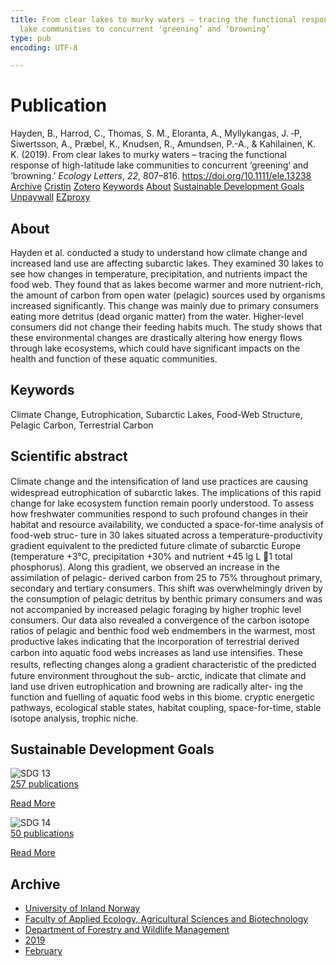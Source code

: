 ```yaml
---
title: From clear lakes to murky waters – tracing the functional response of high-latitude
  lake communities to concurrent ‘greening’ and ‘browning’
type: pub
encoding: UTF-8

---
```

<h1>Publication</h1>
<article id="csl-bib-container-LJBTPFIA" class="csl-bib-container">
  <div class="csl-bib-body"> <div class="csl-entry">Hayden, B., Harrod, C., Thomas, S. M., Eloranta, A., Myllykangas, J. ‐P, Siwertsson, A., Præbel, K., Knudsen, R., Amundsen, P.-A., &#38; Kahilainen, K. K. (2019). From clear lakes to murky waters – tracing the functional response of high-latitude lake communities to concurrent ‘greening’ and ‘browning.’ <i>Ecology Letters</i>, <i>22</i>, 807–816. <a href="https://doi.org/10.1111/ele.13238">https://doi.org/10.1111/ele.13238</a></div> </div>
  <div class="csl-bib-buttons">
    <a href="#taxonomy-article-LJBTPFIA" alt="archive" class="csl-bib-button">Archive</a>
    <a href="https://app.cristin.no/results/show.jsf?id=1680302" alt="Cristin" class="csl-bib-button">Cristin</a>
    <a href="http://zotero.org/groups/5881554/items/LJBTPFIA" alt="Zotero" class="csl-bib-button">Zotero</a>
    <a href="#keywords-article-LJBTPFIA" alt="keywords" class="csl-bib-button">Keywords</a>
    <a href="#about-article-LJBTPFIA" alt="about_pub" class="csl-bib-button">About</a>
    <a href="#sdg-article-LJBTPFIA" alt="sdg" class="csl-bib-button">Sustainable Development Goals</a>
    <a href="https://jyx.jyu.fi/bitstream/123456789/66477/1/hayden%20et%20al%20%20ecol%20lettaccepted.pdf" alt="Unpaywall" class="csl-bib-button">Unpaywall</a>
    <a href="https://jyx.jyu.fi/bitstream/123456789/66477/1/hayden%20et%20al%20%20ecol%20lettaccepted.pdf" alt="EZproxy" class="csl-bib-button">EZproxy</a>
  </div>
  <div id="csl-bib-meta-container-LJBTPFIA"></div>
</article>
<div id="csl-bib-meta-LJBTPFIA" class="csl-bib-meta">
  <article id="about-article-LJBTPFIA" class="about_pub-article">
    <h1>About</h1>
    Hayden et al. conducted a study to understand how climate change and increased land use are affecting subarctic lakes. They examined 30 lakes to see how changes in temperature, precipitation, and nutrients impact the food web. They found that as lakes become warmer and more nutrient-rich, the amount of carbon from open water (pelagic) sources used by organisms increased significantly. This change was mainly due to primary consumers eating more detritus (dead organic matter) from the water. Higher-level consumers did not change their feeding habits much. The study shows that these environmental changes are drastically altering how energy flows through lake ecosystems, which could have significant impacts on the health and function of these aquatic communities.
  </article>
  <article id="keywords-article-LJBTPFIA" class="keywords-article">
    <h1>Keywords</h1>
    Climate Change, Eutrophication, Subarctic Lakes, Food-Web Structure, Pelagic Carbon, Terrestrial Carbon
  </article>
  <article id="abstract-article-LJBTPFIA" class="abstract-article">
    <h1>Scientific abstract</h1>
    Climate change and the intensiﬁcation of land use practices are causing widespread eutrophication 
of subarctic lakes. The implications of this rapid change for lake ecosystem function remain 
poorly understood. To assess how freshwater communities respond to such profound changes in 
their habitat and resource availability, we conducted a space-for-time analysis of food-web struc- 
ture in 30 lakes situated across a temperature-productivity gradient equivalent to the predicted 
future climate of subarctic Europe (temperature +3°C, precipitation +30% and nutrient +45 lg 
L 
1 
total phosphorus). Along this gradient, we observed an increase in the assimilation of pelagic- 
derived carbon from 25 to 75% throughout primary, secondary and tertiary consumers. This shift 
was overwhelmingly driven by the consumption of pelagic detritus by benthic primary consumers 
and was not accompanied by increased pelagic foraging by higher trophic level consumers. Our 
data also revealed a convergence of the carbon isotope ratios of pelagic and benthic food web 
endmembers in the warmest, most productive lakes indicating that the incorporation of terrestrial 
derived carbon into aquatic food webs increases as land use intensiﬁes. These results, reﬂecting 
changes along a gradient characteristic of the predicted future environment throughout the sub- 
arctic, indicate that climate and land use driven eutrophication and browning are radically alter- 
ing the function and fuelling of aquatic food webs in this biome. 
cryptic energetic pathways, ecological stable states, habitat coupling, space-for-time, stable isotope 
analysis, trophic niche.
  </article>
  <article id="sdg-article-LJBTPFIA" class="sdg-article">
    <h1>Sustainable Development Goals</h1>
    <div class="sdg-container"><div id="sdg13" class="sdg">
        <img src="{{< params subfolder >}}images/sdg/sdg13_en.png" class="image" alt="SDG 13">
        <div class="sdg-overlay">
          <a href="/en/archive/?key=?sdg=13#archive" class="sdg-publication-count"><span>257</span> publications</a>
          <p><a href="https://sdgs.un.org/goals/goal13" class="sdg-read-more">Read More</a></p>
        </div>
      </div> <div id="sdg14" class="sdg">
        <img src="{{< params subfolder >}}images/sdg/sdg14_en.png" class="image" alt="SDG 14">
        <div class="sdg-overlay">
          <a href="/en/archive/?key=?sdg=14#archive" class="sdg-publication-count"><span>50</span> publications</a>
          <p><a href="https://sdgs.un.org/goals/goal14" class="sdg-read-more">Read More</a></p>
        </div>
      </div></div>
  </article>
  <article id="taxonomy-article-LJBTPFIA" class="taxonomy-article">
    <h1>Archive</h1>
    <ul>
      <li>
        <a href="/en/archive/?key=3DCRN523">University of Inland Norway</a>
      </li>
      <li>
        <a href="/en/archive/?key=T77LXH6D">Faculty of Applied Ecology, Agricultural Sciences and Biotechnology</a>
      </li>
      <li>
        <a href="/en/archive/?key=7TRARPE3">Department of Forestry and Wildlife Management</a>
      </li>
      <li>
        <a href="/en/archive/?key=MXEW8QDW">2019</a>
      </li>
      <li>
        <a href="/en/archive/?key=QPS882AU">February</a>
      </li>
    </ul>
  </article>
</div>
